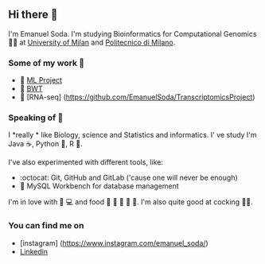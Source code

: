 ## Hi there 👋

I'm Emanuel Soda. I'm studying Bioinformatics for Computational Genomics :man_scientist: at [University of Milan](https://www.unimi.it/it) and [Politecnico di Milano](https://www.polimi.it).

### Some of my work :construction_worker:
- :brain: [ML Project](https://github.com/EmanuelSoda/ML_Homework)
- :snake: [BWT](https://github.com/EmanuelSoda/ProgrammingPython)
- :dna:		[RNA-seq] (https://github.com/EmanuelSoda/TranscriptomicsProject)


### Speaking of :speech_balloon:
I *really * like Biology, science and Statistics and informatics.
I' ve study I'm Java :coffee:, Python :snake:, R :test_tube:.

I've also experimented with different tools, like:

- :octocat: Git, GitHub and GitLab ('cause one will never be enough)
- :dolphin: MySQL Workbench for database management

I'm in love with :apple: :computer: and food :bread: :spaghetti: :cut_of_meat:
:dumpling: :sushi:. I'm also quite good at cocking :cook:.

### You can find me on
- [instagram] (https://www.instagram.com/emanuel_soda/)
- [Linkedin](https://www.linkedin.com/in/emanuel-soda-5b3565188/)
